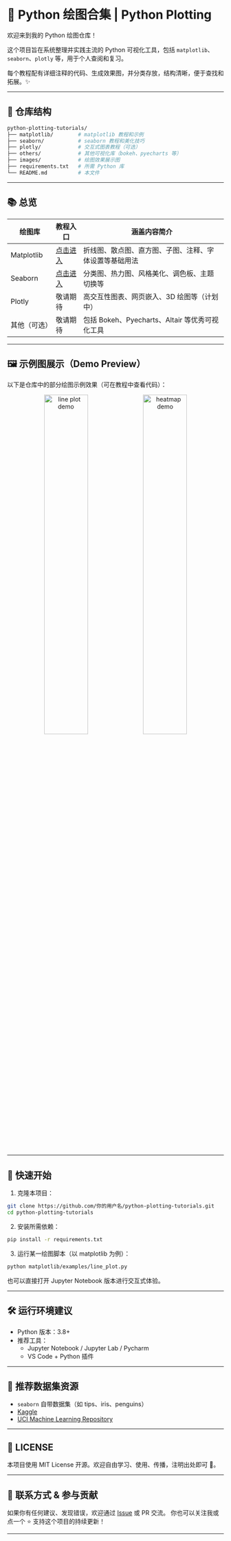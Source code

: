 # 🎨 Python 绘图合集 | Python Plotting

欢迎来到我的 Python 绘图仓库！

这个项目旨在系统整理并实践主流的 Python 可视化工具，包括 `matplotlib`、`seaborn`、`plotly` 等，用于个人查阅和复习。

每个教程配有详细注释的代码、生成效果图，并分类存放，结构清晰，便于查找和拓展。✨

---

## 🧭 仓库结构

```bash
python-plotting-tutorials/
├── matplotlib/        # matplotlib 教程和示例
├── seaborn/           # seaborn 教程和美化技巧
├── plotly/            # 交互式图表教程（可选）
├── others/            # 其他可视化库（bokeh、pyecharts 等）
├── images/            # 绘图效果展示图
├── requirements.txt   # 所需 Python 库
└── README.md          # 本文件
```

---

## 📚 总览

| 绘图库       | 教程入口                           | 涵盖内容简介                                           |
| ------------ | ---------------------------------- | ------------------------------------------------------ |
| Matplotlib   | [点击进入](./matplotlib/basics.md) | 折线图、散点图、直方图、子图、注释、字体设置等基础用法 |
| Seaborn      | [点击进入](./seaborn/basics.md)    | 分类图、热力图、风格美化、调色板、主题切换等           |
| Plotly       | 敬请期待                           | 高交互性图表、网页嵌入、3D 绘图等（计划中）            |
| 其他（可选） | 敬请期待                           | 包括 Bokeh、Pyecharts、Altair 等优秀可视化工具         |

---

## 🖼️ 示例图展示（Demo Preview）

以下是仓库中的部分绘图示例效果（可在教程中查看代码）：

<p align="center">
  <img src="./images/line_plot_demo.png" alt="line plot demo" width="45%">
  <img src="./images/heatmap_demo.png" alt="heatmap demo" width="45%">
</p>

---

## 🚀 快速开始

1. 克隆本项目：

```bash
git clone https://github.com/你的用户名/python-plotting-tutorials.git
cd python-plotting-tutorials
```

2. 安装所需依赖：

```bash
pip install -r requirements.txt
```

3. 运行某一绘图脚本（以 matplotlib 为例）：

```bash
python matplotlib/examples/line_plot.py
```

也可以直接打开 Jupyter Notebook 版本进行交互式体验。

------

## 🛠️ 运行环境建议

- Python 版本：3.8+
- 推荐工具：
  - Jupyter Notebook / Jupyter Lab / Pycharm
  - VS Code + Python 插件

------

## 📌 推荐数据集资源

- `seaborn` 自带数据集（如 tips、iris、penguins）
- [Kaggle](https://www.kaggle.com/)
- [UCI Machine Learning Repository](https://archive.ics.uci.edu/ml/index.php)

------

## 📖 LICENSE

本项目使用 MIT License 开源。欢迎自由学习、使用、传播，注明出处即可 🙌。

------

## 💬 联系方式 & 参与贡献

如果你有任何建议、发现错误，欢迎通过 [Issue](https://github.com/你的用户名/python-plotting-tutorials/issues) 或 PR 交流。
 你也可以关注我或点一个 ⭐ 支持这个项目的持续更新！

------

